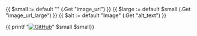 {{ $small := default "" (.Get "image_url") }}
{{ $large := default $small (.Get "image_url_large") }}
{{ $alt := default "Image" (.Get "alt_text") }}



{{ printf "[![GitHub](%s 'Link to sourecode on GitHub')](%s)" $small $small}}
